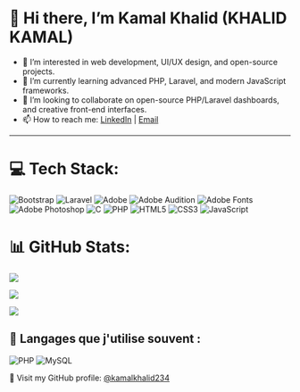 # 👋 Hi there, I’m Kamal Khalid (KHALID KAMAL)

- 👀 I’m interested in web development, UI/UX design, and open-source projects.
- 🌱 I’m currently learning advanced PHP, Laravel, and modern JavaScript frameworks.
- 💞️ I’m looking to collaborate on open-source PHP/Laravel dashboards, and creative front-end interfaces.
- 📫 How to reach me: [LinkedIn](https://www.linkedin.com/in/kamalkhalid234) | [Email](mailto:kamalkhalid234@example.com)

---






# 💻 Tech Stack:
![Bootstrap](https://img.shields.io/badge/bootstrap-%238511FA.svg?style=for-the-badge&logo=bootstrap&logoColor=white) ![Laravel](https://img.shields.io/badge/laravel-%23FF2D20.svg?style=for-the-badge&logo=laravel&logoColor=white) ![Adobe](https://img.shields.io/badge/adobe-%23FF0000.svg?style=for-the-badge&logo=adobe&logoColor=white) ![Adobe Audition](https://img.shields.io/badge/Adobe%20Audition-9999FF.svg?style=for-the-badge&logo=Adobe%20Audition&logoColor=white) ![Adobe Fonts](https://img.shields.io/badge/Adobe%20Fonts-000B1D.svg?style=for-the-badge&logo=Adobe%20Fonts&logoColor=white) ![Adobe Photoshop](https://img.shields.io/badge/adobe%20photoshop-%2331A8FF.svg?style=for-the-badge&logo=adobe%20photoshop&logoColor=white) ![C](https://img.shields.io/badge/c-%2300599C.svg?style=for-the-badge&logo=c&logoColor=white) ![PHP](https://img.shields.io/badge/php-%23777BB4.svg?style=for-the-badge&logo=php&logoColor=white) ![HTML5](https://img.shields.io/badge/html5-%23E34F26.svg?style=for-the-badge&logo=html5&logoColor=white) ![CSS3](https://img.shields.io/badge/css3-%231572B6.svg?style=for-the-badge&logo=css3&logoColor=white) ![JavaScript](https://img.shields.io/badge/javascript-%23323330.svg?style=for-the-badge&logo=javascript&logoColor=%23F7DF1E)
# 📊 GitHub Stats:

<!-- Stats générales -->
![](https://github-readme-stats.vercel.app/api?username=btelgeuse&theme=merko&hide_border=false&include_all_commits=false&count_private=false)<br/>

<!-- Streaks (contributions quotidiennes) -->
![](https://nirzak-streak-stats.vercel.app/?user=btelgeuse&theme=merko&hide_border=false)<br/>

<!-- Langages les plus utilisés -->
![](https://github-readme-stats.vercel.app/api/top-langs/?username=btelgeuse&theme=merko&hide_border=false&include_all_commits=false&count_private=false&layout=compact)

## 🧠 Langages que j'utilise souvent :

![PHP](https://img.shields.io/badge/-PHP-777BB4?style=for-the-badge&logo=php&logoColor=white)
![MySQL](https://img.shields.io/badge/-MySQL-4479A1?style=for-the-badge&logo=mysql&logoColor=white)


📍 Visit my GitHub profile: [@kamalkhalid234](https://github.com/kamalkhalid234)
